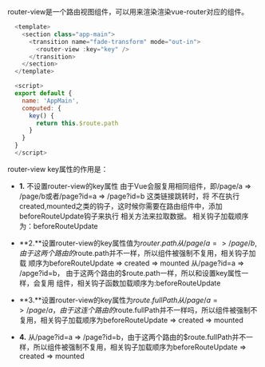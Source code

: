 router-view是一个路由视图组件，可以用来渲染渲染vue-router对应的组件。
```js
  <template>
    <section class="app-main">
      <transition name="fade-transform" mode="out-in">
        <router-view :key="key" />
      </transition>
    </section>
  </template>

  <script>
  export default {
    name: 'AppMain',
    computed: {
      key() {
        return this.$route.path
      }
    }
  }
  </script>
```
router-view key属性的作用是：
+ **1.** 不设置router-view的key属性
由于Vue会服复用相同组件，即/page/a => /page/b或者/page?id=a => /page?id=b 这类链接跳转时，将
不在执行created,mounted之类的钩子，这时候你需要在路由组件中，添加beforeRouteUpdate钩子来执行
相关方法来拉取数据。
相关钩子加载顺序为：beforeRouteUpdate

+ **2.**设置router-view的key属性值为$router.path
从/page/a => /page/b, 由于这两个路由的$route.path并不一样，所以组件被强制不复用，相关钩子加载
顺序为beforeRouteUpdate => created => mounted
从/page?id=a => /apge?id=b， 由于这两个路由的$route.path一样，所以和设置key属性一样，会复用
组件，相关钩子函数加载顺序为:beforeRouteUpdate

+ **3.**设置router-view的key属性为$route.fullPath
从/page/a => /page/a，由于这连个路由的$route.fullPath并不一样吗，所以组件被强制不复用，相关钩子加载顺序为beforeRouteUpdate => created => mounted

+ **4.** 从/page?id=a => /page?id=b，由于这两个路由的$route.fullPath并不一样，所以组件被强制不复用，相关钩子加载顺序为beforeRouteUpdate => created => mounted